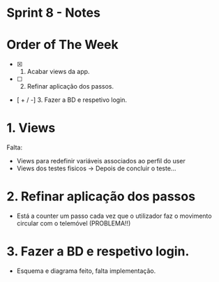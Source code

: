# Sprint 8 - Notes 

# Order of The Week

- [x]  1. Acabar views da app.

- [ ]  2. Refinar aplicação dos passos.

- [ + / -]  3. Fazer a BD e respetivo login.


# 1. Views

Falta:
  - Views para redefinir variáveis associados ao perfil do user
  - Views dos testes fisicos -> Depois de concluir o teste...




# 2. Refinar aplicação dos passos 

- Está a counter um passo cada vez que o utilizador faz o movimento circular com o telemóvel (PROBLEMA!!)




# 3. Fazer a BD e respetivo login.

 - Esquema e diagrama feito, falta implementação.




